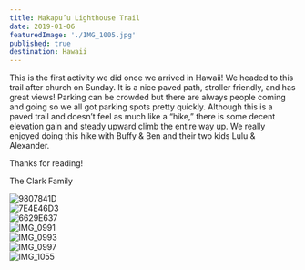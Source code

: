 ```yaml
---
title: Makapu’u Lighthouse Trail
date: 2019-01-06
featuredImage: './IMG_1005.jpg'
published: true
destination: Hawaii
---
```


This is the first activity we did once we arrived in Hawaii! We headed to this trail after church on Sunday.
It is a nice paved path, stroller friendly, and has great views!
Parking can be crowded but there are always people coming and going so we all got parking spots pretty quickly.
Although this is a paved trail and doesn’t feel as much like a “hike,” there is some decent elevation gain and steady upward climb the entire way up.
We really enjoyed doing this hike with Buffy & Ben and their two kids Lulu & Alexander. 

Thanks for reading!

The Clark Family 

![9807841D](/9807841D-0C90-4117-934D-DC4686970F1A.JPG)
<br />
![7E4E46D3](/7E4E46D3-EC56-4F0F-A115-E8AB89ECB406.JPG)
<br />
![6629E637](/6629E637-D9A4-4E45-9F0D-2D52627F159E.JPG)
<br />
![IMG_0991](/IMG_0991.jpg)
<br />
![IMG_0993](/IMG_0993.jpg)
<br />
![IMG_0997](/IMG_0997.jpg)
<br />
![IMG_1055](/IMG_1055.jpg)
<br />
